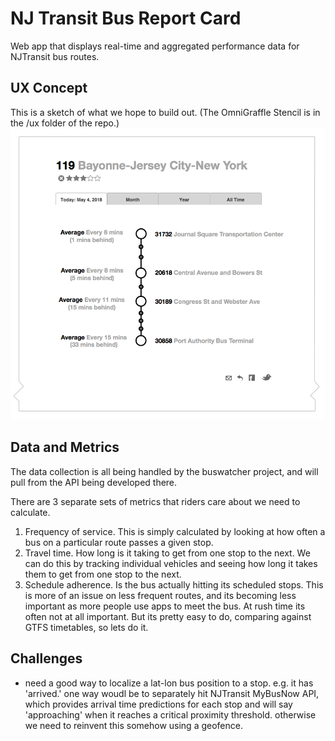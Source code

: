 # NJ Transit Bus Report Card
Web app that displays real-time and aggregated performance data for NJTransit bus routes.


## UX Concept

This is a sketch of what we hope to build out. (The OmniGraffle Stencil is in the /ux folder of the repo.)
![the thing](ux/wireframe.png)


## Data and Metrics
The data collection is all being handled by the buswatcher project, and will pull from the API being developed there.

There are 3 separate sets of metrics that riders care about we need to calculate.

1. Frequency of service. This is simply calculated by looking at how often a bus on a particular route passes a given stop.
2. Travel time. How long is it taking to get from one stop to the next. We can do this by tracking individual vehicles and seeing how long it takes them to get from one stop to the next.
3. Schedule adherence. Is the bus actually hitting its scheduled stops. This is more of an issue on less frequent routes, and its becoming less important as more people use apps to meet the bus. At rush time its often not at all important. But its pretty easy to do, comparing against GTFS timetables, so lets do it.


## Challenges

- need a good way to localize a lat-lon bus position to a stop. e.g. it has 'arrived.' one way woudl be to separately hit  NJTransit MyBusNow API, which provides arrival time predictions for each stop and will say 'approaching' when it reaches a critical proximity threshold. otherwise we need to reinvent this somehow using a geofence.

